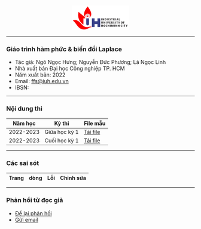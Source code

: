 <p align="center">
  <img width="30%" src="iuh.png">
</p>

-----

### Giáo trình hàm phức & biến đổi Laplace
- Tác giả: Ngô Ngọc Hưng; Nguyễn Đức Phương; Lã Ngọc Linh
- Nhà xuất bản Đại học Công nghiệp TP. HCM
- Năm xuất bản: 2022
- Email: ffs@iuh.edu.vn
- IBSN: 

-----
### Nội dung thi

|  Năm học |Kỳ thi|File mẫu|
|-----------------|---------------|------------|
|2022-2023| Giữa học kỳ 1|[Tải file](https://github.com/khoacoban/hamphuc/raw/main/huongdanontap/20222023.HK1.1GK.HamPhuc.pdf) |
|2022-2023| Cuối học kỳ 1|[Tải file](https://github.com/khoacoban/hamphuc/raw/main/huongdanontap/20222023.HK1.2CK.HamPhuc.pdf) |
------

### Các sai sót
|Trang           | dòng  | Lỗi         |Chỉnh sửa|
|----------------|-------|-------------|---------|

-----

### Phản hồi từ đọc giả
- [Để lại phản hồi](https://github.com/khoacoban/hamphuc/issues)
- [Gửi email](mailto:ffs@iuh.edu.vn)
